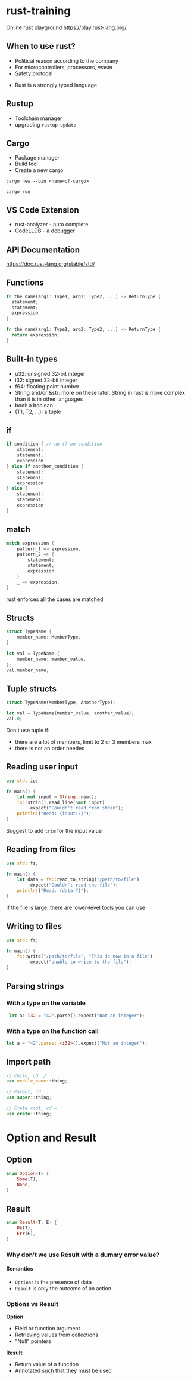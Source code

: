 # rust-training

Online rust playground https://play.rust-lang.org/

## When to use rust?

- Political reason according to the company
- For microcontrollers, processors, wasm
- Safety protocal

* Rust is a strongly typed language

## Rustup

- Toolchain manager
- upgrading `rustup update`

## Cargo

- Package manager
- Build tool
- Create a new cargo

```
cargo new --bin <name=of-cargo>
```

```
cargo run
```

## VS Code Extension

- rust-analyzer - auto complete
- CodeLLDB - a debugger

## API Documentation

https://doc.rust-lang.org/stable/std/

## Functions

```rust
fn the_name(arg1: Type1, arg2: Type2, ...) -> ReturnType {
  statement;
  statement;
  expression
}

```

```rust
fn the_name(arg1: Type1, arg2: Type2, ...) -> ReturnType {
  return expression;
}
```

## Built-in types

- u32: unsigned 32-bit integer
- i32: signed 32-bit integer
- f64: floating point number
- String and/or &str: more on these later. String in rust is more complex than it is in other languages
- bool: a boolean
- (T1, T2, ...): a tuple

## if

```rust
if condition { // no () on condition
    statement;
    statement;
    expression
} else if another_condition {
    statement;
    statement;
    expression
} else {
    statement;
    statement;
    expression
}
```

## match

```rust
match expression {
    pattern_1 => expression,
    pattern_2 => {
        statement;
        statement;
        expression
    }
    _ => expression,
}
```

rust enforces all the cases are matched

## Structs

```rust
struct TypeName {
    member_name: MemberType,
}

let val = TypeName {
    member_name: member_value,
};
val.member_name;
```

## Tuple structs

```rust
struct TypeName(MemberType, AnotherType);

let val = TypeName(member_value, another_value);
val.0;
```

Don't use tuple if:

- there are a lot of members, limit to 2 or 3 members max
- there is not an order needed

## Reading user input

```rust
use std::io;

fn main() {
    let mut input = String::new();
    io::stdin().read_line(&mut input)
        .expect("Couldn't read from stdin");
    println!("Read: {input:?}");
}
```

Suggest to add `trim` for the input value

## Reading from files

```rust
use std::fs;

fn main() {
    let data = fs::read_to_string("/path/to/file")
        .expect("Couldn't read the file");
    println!("Read: {data:?}");
}
```

If the file is large, there are lower-level tools you can use

## Writing to files

```rust
use std::fs;

fn main() {
    fs::write("/path/to/file", "This is now in a file")
        .expect("Unable to write to the file");
}
```

## Parsing strings

### With a type on the variable

```rust
 let a: i32 = "42".parse().expect("Not an integer");
```

### With a type on the function call

```rust
let a = "42".parse::<i32>().expect("Not an integer");
```

## Import path

```rust
// Child, cd ./
use module_name::thing;

// Parent, cd ..
use super::thing;

// Crate root, cd ~
use crate::thing;
```

# Option and Result

## Option

```rust
enum Option<T> {
    Some(T),
    None,
}
```

## Result

```rust
enum Result<T, E> {
    Ok(T),
    Err(E),
}
```

### Why don't we use Result with a dummy error value?

#### Semantics

- `Options` is the presence of data
- `Result` is only the outcome of an action

### Options vs Result

**Option**

- Field or function argument
- Retrieving values from collections
- "Null" pointers

**Result**

- Return value of a function
- Annotated such that they must be used
